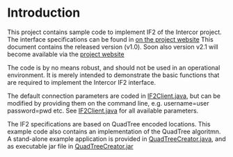 # Introduction
This project contains sample code to implement IF2 of the Intercor project. The interface specifications can be found in [on the project website](http://intercor.diviprojects.wpengine.com/wp-content/uploads/sites/15/2018/03/InterCor_M4-Upgraded-Specifications-Hybrid_v1.0.pdf) This document contains the released version (v1.0). Soon also version v2.1 will become available via the [project website](https://intercor-project.eu/library/)


The code is by no means robust, and should not be used in an operational environment. It is merely intended to demonstrate the basic functions that are required to implement the Intercor IF2 interface. 

 The default connection parameters are coded in [IF2Client.java](src/main/java/intercor/if2/client/IF2Client.java), but can be modified by providing them on the 
command line, e.g. username=user password=pwd etc. See [IF2Client.java](src/main/java/intercor/if2/client/IF2Client.java) for all
available parameters.

The IF2 specifications are based on QuadTree encoded locations. This example code also contains an implementation of the QuadTree algoritmn. A stand-alone example application is provided in [QuadTreeCreator.java](src/main/java/intercor/if2/sample/QuadTreeCreator.java), and as executable jar file in [QuadTreeCreator.jar](bin/QuadTreeCreator.jar)
